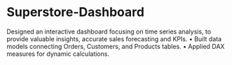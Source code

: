 # Superstore-Dashboard
Designed an interactive  dashboard focusing on time series analysis, to provide valuable insights, accurate sales forecasting and KPIs.
•	Built data models connecting Orders, Customers, and Products tables.
•	Applied DAX measures for dynamic calculations.
